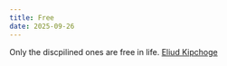 ```yaml
---
title: Free
date: 2025-09-26
---
```


Only the discpilined ones are free in life. 
[Eliud Kipchoge](https://en.wikipedia.org/wiki/Eliud_Kipchoge)